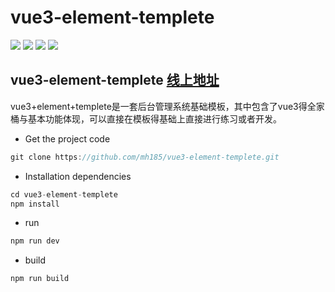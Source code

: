 # vue3-element-templete
[![](https://img.shields.io/badge/vue-3%2B-green)](https://v3.cn.vuejs.org/) [![](https://img.shields.io/badge/element--plus-1%2B-red)](https://element-plus.gitee.io/zh-CN/#/zh-CN/component/installation) [![](https://img.shields.io/badge/typescript-4%2B-blue)](https://www.typescriptlang.org/) [![](https://img.shields.io/badge/vite-2%2B-orange)](https://vitejs.cn/)

## vue3-element-templete [线上地址](https://static-201d7d1b-d463-4f91-8946-6d0f6581a344.bspapp.com/vue3-element-templete/index.html)

vue3+element+templete是一套后台管理系统基础模板，其中包含了vue3得全家桶与基本功能体现，可以直接在模板得基础上直接进行练习或者开发。
 - Get the project code
```javascript
git clone https://github.com/mh185/vue3-element-templete.git
```
- Installation dependencies
```javascript
cd vue3-element-templete
npm install
```
- run
```javascript
npm run dev
```
- build

```javascript
npm run build
```
